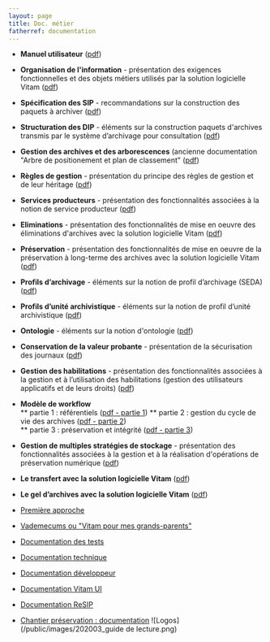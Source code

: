 ```yaml
---
layout: page
title: Doc. métier
fatherref: documentation
---
```


* **Manuel utilisateur** ([pdf](/ressources/DocCourante/autres/fonctionnel/VITAM_Manuel_utilisateur_IHM.pdf))
* **Organisation de l'information** - présentation des exigences fonctionnelles et des objets métiers utilisés par la solution logicielle Vitam
([pdf](/ressources/DocCourante/autres/fonctionnel/VITAM_Organisation_de_information.pdf))
* **Spécification des SIP** - recommandations sur la construction des paquets
à archiver ([pdf](/ressources/DocCourante/autres/fonctionnel/VITAM_Structuration_des_SIP.pdf))
* **Structuration des DIP** - éléments sur la construction paquets d'archives transmis par le système d’archivage pour consultation
([pdf](/ressources/DocCourante/autres/fonctionnel/VITAM_Structuration_des_DIP.pdf))
* **Gestion des archives et des arborescences** (ancienne documentation "Arbre de positionement et plan de classement"
([pdf](/ressources/DocCourante/autres/fonctionnel/VITAM_Gestion_archives_arborescences.pdf))
* **Règles de gestion** - présentation du principe des règles de gestion et de leur héritage
([pdf](/ressources/DocCourante/autres/fonctionnel/VITAM_Regles_de_gestion.pdf))
* **Services producteurs** - présentation des fonctionnalités associées à la
notion de service producteur ([pdf](/ressources/DocCourante/autres/fonctionnel/VITAM_Services_producteurs.pdf))
* **Eliminations** - présentation des fonctionnalités de mise en oeuvre des éliminations d'archives avec la solution logicielle Vitam ([pdf](/ressources/DocCourante/autres/fonctionnel/VITAM_Eliminations.pdf))
* **Préservation** - présentation des fonctionnalités de mise en oeuvre de la préservation à long-terme des archives avec la solution logicielle Vitam ([pdf](/ressources/DocCourante/autres/fonctionnel/VITAM_Preservation.pdf))
* **Profils d’archivage** - éléments sur la notion de profil d’archivage (SEDA) ([pdf](/ressources/DocCourante/autres/fonctionnel/VITAM_Profils_archivage.pdf))
* **Profils d’unité archivistique** - éléments sur la notion de profil d’unité archivistique ([pdf](/ressources/DocCourante/autres/fonctionnel/VITAM_Profils_unite_archivistique.pdf))
* **Ontologie** - éléments sur la notion d'ontologie ([pdf](/ressources/DocCourante/autres/fonctionnel/VITAM_Ontologie.pdf))
* **Conservation de la valeur probante** - présentation de la sécurisation des journaux ([pdf](/ressources/DocCourante/autres/fonctionnel/VITAM_Conservation_valeur_probante.pdf))
* **Gestion des habilitations** - présentation des fonctionnalités associées à la gestion et à
l’utilisation des habilitations (gestion des utilisateurs applicatifs et de leurs droits) ([pdf](/ressources/DocCourante/autres/fonctionnel/VITAM_Gestion_habilitations.pdf))
* **Modèle de workflow**  
** partie 1 : référentiels ([pdf - partie 1](/ressources/DocCourante/autres/fonctionnel/VITAM_Modele_de_workflow_part1.pdf)) 
** partie 2 : gestion du cycle de vie des archives ([pdf - partie 2](/ressources/DocCourante/autres/fonctionnel/VITAM_Modele_de_workflow_part2.pdf))    
** partie 3 : préservation et intégrité ([pdf - partie 3](/ressources/DocCourante/autres/fonctionnel/VITAM_Modele_de_workflow_part3.pdf)) 
* **Gestion de multiples stratégies de stockage** - présentation des fonctionnalités associées à la gestion et à la réalisation d'opérations de préservation numérique ([pdf](/ressources/DocCourante/autres/fonctionnel/VITAM_Multi_strategies.pdf))
* **Le transfert avec la solution logicielle Vitam** ([pdf](/ressources/DocCourante/autres/fonctionnel/VITAM_Transfert.pdf))
* **Le gel d’archives avec la solution logicielle Vitam** ([pdf](/ressources/DocCourante/autres/fonctionnel/VITAM_Gel.pdf))


* [Première approche](https://www.programmevitam.fr/pages/documentation/pour_approche_deb/)
* [Vademecums ou "Vitam pour mes grands-parents"](https://www.programmevitam.fr/pages/documentation/vademecums/)
* [Documentation des tests](https://www.programmevitam.fr/pages/documentation/pour_test/)
* [Documentation technique](https://www.programmevitam.fr/pages/documentation/pour_tech/)
* [Documentation développeur](https://www.programmevitam.fr/pages/documentation/pour_dev/)
* [Documentation Vitam UI](https://www.programmevitam.fr/pages/documentation/pour_vitamUI/)
* [Documentation ReSIP]((https://www.programmevitam.fr/pages/documentation/resip/))
* [Chantier préservation : documentation](https://www.programmevitam.fr/pages/documentation/sur_chantier_preservation/)
![Logos](/public/images/202003_guide de lecture.png)
